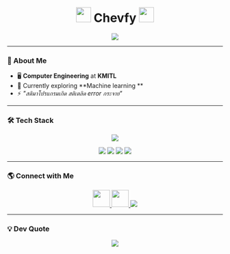 <h1 align="center">
  <img src="https://i.pinimg.com/originals/f5/e9/a0/f5e9a008b15a76eab6f9756417f20127.gif" width="35"/> 
  Chevfy 
  <img src="https://i.pinimg.com/originals/f5/e9/a0/f5e9a008b15a76eab6f9756417f20127.gif" width="35"/>
</h1>

<p align="center">
  <img src="https://readme-typing-svg.herokuapp.com?font=Fira+Code&pause=1000&color=16E2F2&center=true&vCenter=true&width=500&lines=Computer+Engineering+at+KMITL;;Coding+%7C+Data+%7C+AI+%7C+Tech+Stuff" />
</p>

---

### 🚀 About Me
- 🖥 **Computer Engineering** at **KMITL**
- 🎯 Currently exploring **Machine learning **
- ⚡ *"สติมาโปรแกรมเกิด สติเตลิด error กระจาย"*

---

### 🛠 Tech Stack
<p align="center">
  <img src="https://skillicons.dev/icons?i=python,c,cpp,js,html,css,arduino,figma,ps,pr,vscode" />
</p>

<p align="center">
  <img src="https://img.shields.io/badge/Pandas-150458?style=for-the-badge&logo=pandas&logoColor=white" />
  <img src="https://img.shields.io/badge/Numpy-013243?style=for-the-badge&logo=numpy&logoColor=white" />
  <img src="https://img.shields.io/badge/Matplotlib-11557C?style=for-the-badge&logo=matplotlib&logoColor=white" />
  <img src="https://img.shields.io/badge/Seaborn-4C9A2A?style=for-the-badge&logo=seaborn&logoColor=white" />
</p>


---

### 🌎 Connect with Me
<p align="center">
  <a href="https://github.com/ChevFy" target="_blank">
    <img src="https://skillicons.dev/icons?i=github" width="40"/>
  </a>
  <a href="http://www.instagram.com/chevfy._" target="_blank">
    <img src="https://skillicons.dev/icons?i=instagram" width="40"/>
  </a>
  <a href="mailto:koonchevychpai123@gmail.com">
    <img src="https://img.shields.io/badge/Gmail-D14836?style=for-the-badge&logo=gmail&logoColor=white"/>
  </a>
</p>

---

### 💡 Dev Quote
<p align="center">
  <img src="https://quotes-github-readme.vercel.app/api?type=horizontal&theme=radical" />
</p>
